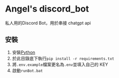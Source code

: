 # Angel's discord_bot
私人用的Discord Bot，用於串接 chatgpt api

## 安裝
1. 安裝[Python](https://www.python.org/)
2. 於此目錄底下執行`pip install -r requirements.txt`
3. 將`.env.example`檔案更名為`.env`並填入自己的 KEY
4. 啟動`runBot.bat`
